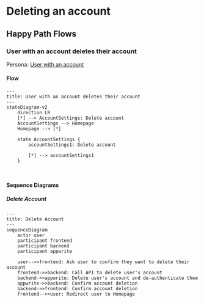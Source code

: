 # Deleting an account

## Happy Path Flows

### User with an account deletes their account
Persona: [User with an account](../personas/user-with-an-account.md)

#### Flow
```mermaid
---
title: User with an account deletes their account
---
stateDiagram-v2
    direction LR
    [*] --> AccountSettings: Delete account
    AccountSettings --> Homepage
    Homepage --> [*]

    state AccountSettings {
        accountSettings1: Delete account

        [*] --> accountSettings1
    }

 
```

#### Sequence Diagrams
##### Delete Account
```mermaid
---
title: Delete Account
---
sequenceDiagram
    actor user
    participant frontend
    participant backend
    participant appwrite

    user-->>frontend: Ask user to confirm they want to delete their account
    frontend->>backend: Call API to delete user's account
    backend->>appwrite: Delete user's account and de-authenticate them
    appwrite->>backend: Confirm account deletion
    backend->>frontend: Confirm account deletion
    frontend-->>user: Redirect user to Homepage
```
